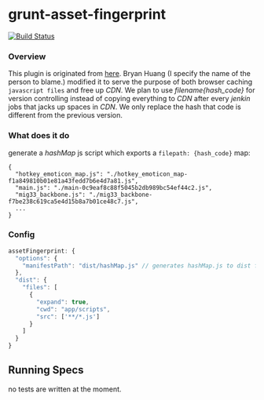 # grunt-asset-fingerprint

[![Build Status](https://travis-ci.org/testdouble/grunt-asset-fingerprint.png?branch=master)](https://travis-ci.org/testdouble/grunt-asset-fingerprint)

### Overview

This plugin is originated from [here](https://github.com/migme/grunt-fingerprint-assets). Bryan Huang (I specify the name of the person to blame.) modified it to serve the purpose of both browser caching `javascript files` and free up *CDN*. We plan to use *filename{hash_code}* for version controlling instead of copying everything to *CDN* after every *jenkin* jobs that jacks up spaces in *CDN*. We only replace the hash that code is different from the previous version.

### What does it do

generate a *hashMap* js script which exports a `filepath: {hash_code}` map:

```
{
  "hotkey_emoticon_map.js": "./hotkey_emoticon_map-f1a849810b01e81a43fedd7b6e4d7a81.js",
  "main.js": "./main-0c9eaf8c88f5045b2db989bc54ef44c2.js",
  "mig33_backbone.js": "./mig33_backbone-f7be238c619ca5e4d15b8a7b01ce48c7.js",
  ...
}
```

### Config

```js
assetFingerprint: {
  "options": {
    "manifestPath": "dist/hashMap.js" // generates hashMap.js to dist folder.
  },
  "dist": {
    "files": [
      {
        "expand": true,
        "cwd": "app/scripts",
        "src": ['**/*.js']
      }
    ]
  }
}
```
## Running Specs

no tests are written at the moment.

